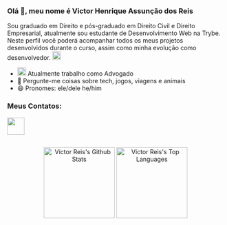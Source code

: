 ### Olá 👋, meu nome é Victor Henrique Assunção dos Reis

Sou graduado em Direito e pós-graduado em Direito Civil e Direito Empresarial, atualmente sou estudante de Desenvolvimento Web na Trybe. Neste perfil você poderá acompanhar todos os meus projetos desenvolvidos durante o curso, assim como minha evolução como desenvolvedor. <img src="https://user-images.githubusercontent.com/108594533/179084470-f56196a9-7d10-443a-ac62-279d1586cfb7.png" width= "20">



* <img src="https://user-images.githubusercontent.com/108594533/179086204-24ae2486-3ab4-4079-a0d4-15148ce8b75d.png" width="20"> Atualmente trabalho como Advogado
* 💬 Pergunte-me coisas sobre tech, jogos, viagens e animais
* 😄 Pronomes: ele/dele he/him
### Meus Contatos:
<a href="https://www.linkedin.com/in/victor-henrique-assun%C3%A7%C3%A3o-dos-reis-60a46497/" target="_blank"><img src="https://user-images.githubusercontent.com/108594533/179086991-5710d37e-c4b0-46f2-b782-a698e1eee9cc.png" width="40"></a>


## 

<div align="center">
  <a href="https://github.com/victorAssuncaoReis/github-readme-stats"><img height="165em" alt="Victor Reis's Github Stats" src="https://github-readme-stats.vercel.app/api?username=victorAssuncaoReis&show_icons=true&count_private=true&theme=radical&hide_border=true&bg_color=0D1117" /></a>
  <a href="https://github.com/victorAssuncaoReis/github-readme-stats"><img height="165em" alt="Victor Reis's Top Languages" src="https://github-readme-stats.vercel.app/api/top-langs/?username=victorAssuncaoReis&langs_count=8&count_private=true&layout=compact&theme=radical&hide_border=true&bg_color=0D1117"/>
	</a>
</div>

##


<!--
**victorAssuncaoReis/victorAssuncaoReis** is a ✨ _special_ ✨ repository because its `README.md` (this file) appears on your GitHub profile.

Here are some ideas to get you started:

- 🔭 I’m currently working on ...
- 🌱 I’m currently learning ...
- 👯 I’m looking to collaborate on ...
- 🤔 I’m looking for help with ...
- 💬 Ask me about ...
- 📫 How to reach me: ...
- 😄 Pronouns: ...
- ⚡ Fun fact: ...
-->
